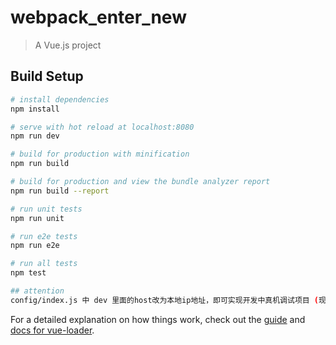 # webpack_enter_new

> A Vue.js project

## Build Setup

``` bash
# install dependencies
npm install

# serve with hot reload at localhost:8080
npm run dev

# build for production with minification
npm run build

# build for production and view the bundle analyzer report
npm run build --report

# run unit tests
npm run unit

# run e2e tests
npm run e2e

# run all tests
npm test

## attention
config/index.js 中 dev 里面的host改为本地ip地址，即可实现开发中真机调试项目 (现在为我的地址，想要在本地跑起来需要修改为自己的ip地址)

```

For a detailed explanation on how things work, check out the [guide](http://vuejs-templates.github.io/webpack/) and [docs for vue-loader](http://vuejs.github.io/vue-loader).
